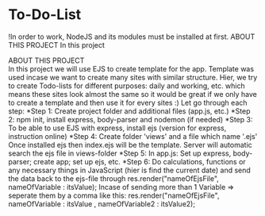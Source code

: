 # To-Do-List

!In order to work, NodeJS and its modules must be installed at first.
ABOUT THIS PROJECT
In this project

ABOUT THIS PROJECT  
In this project we will use EJS to create template for the app.
Template was used incase we want to create many sites with similar structure.
Hier, we try to create Todo-lists for different purposes: daily and working, etc. which means these sites look almost the same so it would be great if we only have to create a template and then use it for every sites :)
Let go through each step:
*Step 1: Create project folder and additional files (app.js, etc.)
*Step 2: npm init, install express, body-parser and nodemon (if needed)
*Step 3: To be able to use EJS with express, install ejs (version for express, instruction online)
*Step 4: Create folder 'views' and a file which name '<index>.ejs'
    Once installed ejs then index.ejs will be the template. Server will automatic search the ejs file in views-folder
*Step 5: In app.js: Set up express, body-parser; create app; set up ejs, etc.
*Step 6: Do calculations, functions or any necessary things in JavaScript (hier is find the current date) and send the data back to the ejs-file through res.render("nameOfEjsFile", nameOfVariable : itsValue);
    Incase of sending more than 1 Variable => seperate them by a comma like this:
    res.render("nameOfEjsFile", nameOfVariable : itsValue , nameOfVariable2 : itsValue2);
